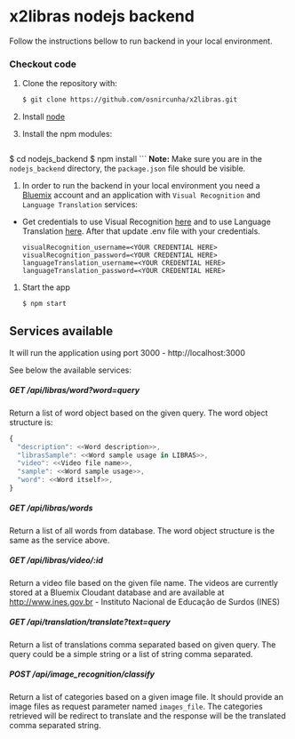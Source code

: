 # x2libras nodejs backend

Follow the instructions bellow to run backend in your local environment.

### Checkout code

1. Clone the repository with:

    ```sh
    $ git clone https://github.com/osnircunha/x2libras.git
    ```

1. Install [node][node]

1. Install the npm modules:

    ```sh
  $ cd nodejs_backend
  $ npm install
    ```
    **Note:** Make sure you are in the `nodejs_backend` directory, the `package.json` file should be visible.

1. In order to run the backend in your local environment you need a [Bluemix][bluemix] account and an application with `Visual Recognition` and `Language Translation` services:
  * Get credentials to use Visual Recognition [here][vr_docs] and to use Language Translation [here][lt_docs]. After that update .env file with your credentials.

    ```
    visualRecognition_username=<YOUR CREDENTIAL HERE>
    visualRecognition_password=<YOUR CREDENTIAL HERE>
    languageTranslation_username=<YOUR CREDENTIAL HERE>
    languageTranslation_password=<YOUR CREDENTIAL HERE>

    ```

1. Start the app

    ```sh
    $ npm start
    ```

## Services available

It will run the application using port 3000 - http://localhost:3000

See below the available services:

##### GET /api/libras/word?word=query
Return a list of word object based on the given query.  The word object structure is:
  ``` js
  {
    "description": <<Word description>>,
    "librasSample": <<Word sample usage in LIBRAS>>,
    "video": <<Video file name>>,
    "sample": <<Word sample usage>>,
    "word": <<Word itself>>,
  }
  ```

##### GET /api/libras/words
Return a list of all words from database. The word object structure is the same as the service above.

##### GET /api/libras/video/:id
Return a video file based on the given file name.
The videos are currently stored at a Bluemix Cloudant database and are available at http://www.ines.gov.br - Instituto Nacional de Educação de Surdos (INES)

##### GET /api/translation/translate?text=query
Return a list of translations comma separated based on given query. The query could be a simple string or a list of string comma separated.

##### POST /api/image_recognition/classify
Return a list of categories based on a given image file. It should provide an image files as request parameter named `images_file`.
The categories retrieved will be redirect to translate and the response will be the translated comma separated string.

[bluemix]: https://console.ng.bluemix.net/
[node]: http://nodejs.org/download
[repo]: git@github.com:osnircunha/x2libras.git
[vr_docs]: http://www.ibm.com/smarterplanet/us/en/ibmwatson/developercloud/visual-recognition.html
[lt_docs]: http://www.ibm.com/smarterplanet/us/en/ibmwatson/developercloud/language-translation.html
